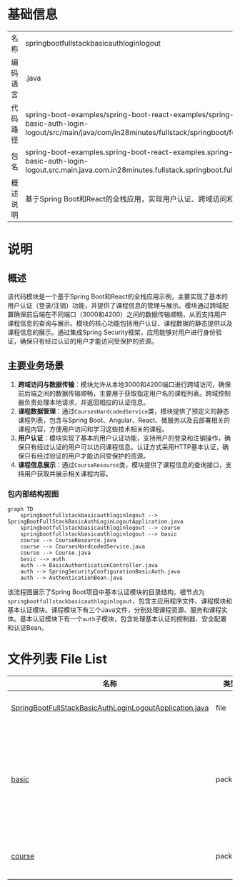 # 基础信息

|      |      |
|------|------|
| 名称 | springbootfullstackbasicauthloginlogout |
| 编码语言 | .java |
| 代码路径 | spring-boot-examples/spring-boot-react-examples/spring-boot-react-basic-auth-login-logout/backend-spring-boot-react-basic-auth-login-logout/src/main/java/com/in28minutes/fullstack/springboot/fullstack/basic/authentication/springbootfullstackbasicauthloginlogout |
| 包名 | spring-boot-examples.spring-boot-react-examples.spring-boot-react-basic-auth-login-logout.backend-spring-boot-react-basic-auth-login-logout.src.main.java.com.in28minutes.fullstack.springboot.fullstack.basic.authentication.springbootfullstackbasicauthloginlogout |
| 概述说明 | 基于Spring Boot和React的全栈应用，实现用户认证、跨域访问和课程管理功能。 |

# 说明

## 概述
该代码模块是一个基于Spring Boot和React的全栈应用示例，主要实现了基本的用户认证（登录/注销）功能，并提供了课程信息的管理与展示。模块通过跨域配置确保前后端在不同端口（3000和4200）之间的数据传输顺畅，从而支持用户课程信息的查询与展示。模块的核心功能包括用户认证、课程数据的静态提供以及课程信息的展示。通过集成Spring Security框架，应用能够对用户进行身份验证，确保只有经过认证的用户才能访问受保护的资源。

## 主要业务场景
1. **跨域访问与数据传输**：模块允许从本地3000和4200端口进行跨域访问，确保前后端之间的数据传输顺畅，主要用于获取指定用户名的课程列表。跨域控制器负责处理本地请求，并返回相应的认证信息。
2. **课程数据管理**：通过`CoursesHardcodedService`类，模块提供了预定义的静态课程列表，包含与Spring Boot、Angular、React、微服务以及云部署相关的课程内容，方便用户访问和学习这些技术相关的课程。
3. **用户认证**：模块实现了基本的用户认证功能，支持用户的登录和注销操作，确保只有经过认证的用户可以访问课程信息。认证方式采用HTTP基本认证，确保只有经过验证的用户才能访问受保护的资源。
4. **课程信息展示**：通过`CourseResource`类，模块提供了课程信息的查询接口，支持用户获取并展示相关课程内容。


### 包内部结构视图

```mermaid
graph TD
    springbootfullstackbasicauthloginlogout --> SpringBootFullStackBasicAuthLoginLogoutApplication.java
    springbootfullstackbasicauthloginlogout --> course
    springbootfullstackbasicauthloginlogout --> basic
    course --> CourseResource.java
    course --> CoursesHardcodedService.java
    course --> Course.java
    basic --> auth
    auth --> BasicAuthenticationController.java
    auth --> SpringSecurityConfigurationBasicAuth.java
    auth --> AuthenticationBean.java
```

该流程图展示了Spring Boot项目中基本认证模块的目录结构。根节点为`springbootfullstackbasicauthloginlogout`，包含主应用程序文件、课程模块和基本认证模块。课程模块下有三个Java文件，分别处理课程资源、服务和课程实体。基本认证模块下有一个`auth`子模块，包含处理基本认证的控制器、安全配置和认证Bean。

# 文件列表 File List

| 名称   | 类型  | 说明 |
|-------|------|-------------|
| [SpringBootFullStackBasicAuthLoginLogoutApplication.java](SpringBootFullStackBasicAuthLoginLogoutApplication.md) | file | Spring Boot实现登录与注销的基本认证功能。 |
| [basic](basic/_module.md) | package | 跨域控制器处理本地请求，提供认证信息。Spring Security禁用CSRF，允许OPTIONS请求，采用HTTP基本认证。AuthenticationBean类管理身份验证信息。 |
| [course](course/_module.md) | package | 功能支持3000和4200端口跨域访问，获取用户课程列表。 |


